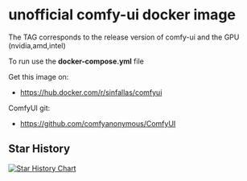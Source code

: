# unofficial comfy-ui docker image

The TAG corresponds to the release version of comfy-ui and the GPU (nvidia,amd,intel)

To run use the **docker-compose.yml** file

Get this image on:
* https://hub.docker.com/r/sinfallas/comfyui

ComfyUI git:
* https://github.com/comfyanonymous/ComfyUI

## Star History

[![Star History Chart](https://api.star-history.com/svg?repos=sinfallas/comfy-ui-docker&type=Date)](https://www.star-history.com/#sinfallas/comfy-ui-docker&Date)
